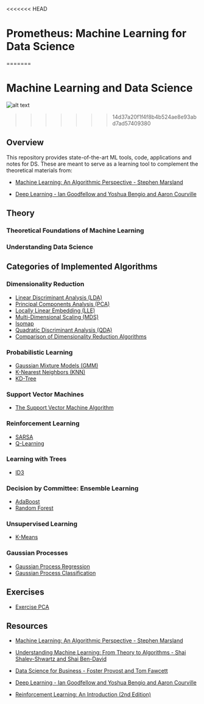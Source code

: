<<<<<<< HEAD
# Prometheus: Machine Learning for Data Science
=======
# Machine Learning and Data Science

![alt text](https://benfry.com/exd09/full/13.png)
>>>>>>> 14d37a20f1f4f8b4b524ae8e93abd7ad57409380


## Overview

This repository provides state-of-the-art ML tools, code, applications and notes for DS. These are meant to serve as a learning tool to complement the theoretical materials from:

- [Machine Learning: An Algorithmic Perspective - Stephen Marsland ](https://seat.massey.ac.nz/personal/s.r.marsland/mlbook.html)

- [Deep Learning - Ian Goodfellow and Yoshua Bengio and Aaron Courville](https://www.deeplearningbook.org/)

## Theory

### Theoretical Foundations of Machine Learning 

### Understanding Data Science

## Categories of Implemented Algorithms

### Dimensionality Reduction

- [Linear Discriminant Analysis (LDA)](LDA.ipynb)
- [Principal Components Analysis (PCA)](PCA.ipynb)
- [Locally Linear Embedding (LLE)](LLE.ipynb)
- [Multi-Dimensional Scaling (MDS)](MDS.ipynb)
- [Isomap](Isomap.ipynb)
- [Quadratic Discriminant Analysis (QDA)](QDA.ipynb)
- [Comparison of Dimensionality Reduction Algorithms](DimensionalityReduction.ipynb)


### Probabilistic Learning

- [Gaussian Mixture Models (GMM)](GMM.ipynb)
- [K-Nearest Neighbors (KNN)](KNN.ipynb)
- [KD-Tree](KD-Tree.ipynb)

### Support Vector Machines 

- [The Support Vector Machine Algorithm](SVM.ipynb)

### Reinforcement Learning

- [SARSA](SARSA.ipynb)
- [Q-Learning](QL.ipynb)

### Learning with Trees

- [ID3](ID3.ipynb)

### Decision by Committee: Ensemble Learning

- [AdaBoost](AdaBoost.ipynb)
- [Random Forest](RandomForest.ipynb)

### Unsupervised Learning

- [K-Means](K-Means.ipynb)

### Gaussian Processes

- [Gaussian Process Regression](GPR.ipynb)
- [Gaussian Process Classification](GPM.ipynb)

## Exercises

- [Exercise PCA](Exercise_PCA.ipynb)

## Resources

- [Machine Learning: An Algorithmic Perspective - Stephen Marsland ](https://seat.massey.ac.nz/personal/s.r.marsland/mlbook.html)
- [Understanding Machine Learning: From Theory to Algorithms - Shai Shalev-Shwartz and Shai Ben-David](http://www.cs.huji.ac.il/~shais/UnderstandingMachineLearning/)

- [Data Science for Business - Foster Provost and Tom Fawcett](http://data-science-for-biz.com/)

- [Deep Learning - Ian Goodfellow and Yoshua Bengio and Aaron Courville](https://www.deeplearningbook.org/)

- [Reinforcement Learning: An Introduction (2nd Edition)](http://incompleteideas.net/book/bookdraft2018jan1.pdf)


